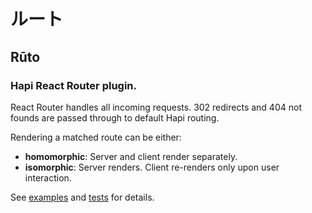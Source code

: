 # ルート
## Rūto
### Hapi React Router plugin.

React Router handles all incoming requests. 302 redirects and 404 not founds are passed through to default Hapi routing.

Rendering a matched route can be either:
- **homomorphic**: Server and client render separately.
- **isomorphic**: Server renders. Client re-renders only upon user interaction.

See [examples](examples) and [tests](test.js) for details.
